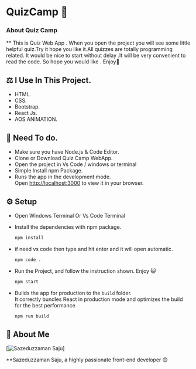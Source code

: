 # QuizCamp 🚀

### About Quiz Camp

\*\* This is Quiz Web App . When you open the project you will see some little helpful quiz.Try it hope you like it.All quizzes are totally programming related.
It would be nice to start without delay .It will be very convenient to read the code.
So hope you would like . Enjoy🤠

## ⚖️ I Use In This Project.

- HTML.
- CSS.
- Bootstrap.
- React Js.
- AOS ANIMATION.

## 📙 Need To do.

- Make sure you have Node.js & Code Editor.
- Clone or Download Quiz Camp WebApp.
- Open the project in Vs Code / windows or terminal
- Simple Install npm Package.
- Runs the app in the development mode.\
  Open [http://localhost:3000](http://localhost:3000) to view it in your browser.

## ⚙️ Setup

- Open Windows Terminal Or Vs Code Terminal

- Install the dependencies with npm package.

  ```bash
  npm install
  ```

- if need vs code then type and hit enter and it will open automatic.

  ```bash
  npm code .
  ```

- Run the Project, and follow the instruction shown. Enjoy 😺

  ```bash
  npm start
  ```

- Builds the app for production to the `build` folder.\
  It correctly bundles React in production mode and optimizes the build for the best performance

  ```bash
  npm run build
  ```

## 🤠 About Me

[![Sazeduzzaman Saju](https://avatars.githubusercontent.com/u/107988750?s=400&u=e6802371dcb0d4b678987f132665517ca9293b94&v=4)]

\*\*Sazeduzzaman Saju, a highly passionate front-end developer 😊
